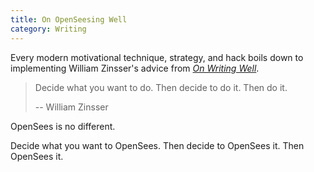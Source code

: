```yaml
---
title: On OpenSeesing Well
category: Writing
---
```


Every modern motivational technique, strategy, and hack boils down to implementing William Zinsser's advice from [_On Writing Well_](https://www.amazon.com/Writing-Well-Classic-Guide-Nonfiction/dp/0060891548).

> Decide what you want to do. Then decide to do it. Then do it.
>
> -- William Zinsser

OpenSees is no different.

Decide what you want to OpenSees. Then decide to OpenSees it. Then OpenSees it.
